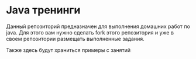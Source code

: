 # Java тренинги 

Данный репозиторий предназначен для выполнения домашних работ по java. Для этого вам нужно сделать fork этого репозитория и уже в своем репозитории размещать выполненные задания.

Также здесь будут храниться примеры с занятий
